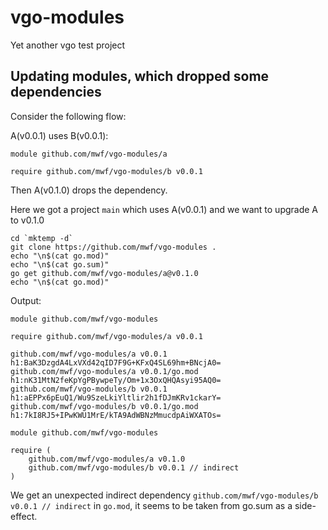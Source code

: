 # vgo-modules
Yet another vgo test project

## Updating modules, which dropped some dependencies

Consider the following flow:

A(v0.0.1) uses B(v0.0.1):
```
module github.com/mwf/vgo-modules/a

require github.com/mwf/vgo-modules/b v0.0.1
```

Then A(v0.1.0) drops the dependency.

Here we got a project `main` which uses A(v0.0.1) and we want to upgrade A to v0.1.0


```
cd `mktemp -d`
git clone https://github.com/mwf/vgo-modules .
echo "\n$(cat go.mod)"
echo "\n$(cat go.sum)"
go get github.com/mwf/vgo-modules/a@v0.1.0
echo "\n$(cat go.mod)"
```

Output:
```
module github.com/mwf/vgo-modules

require github.com/mwf/vgo-modules/a v0.0.1

github.com/mwf/vgo-modules/a v0.0.1 h1:BaK3DzgdA4LxVXd42qID7F9G+KFxQ4SL69hm+BNcjA0=
github.com/mwf/vgo-modules/a v0.0.1/go.mod h1:nK31MtN2feKpYgPBywpeTy/Om+1x3OxQHQAsyi95AQ0=
github.com/mwf/vgo-modules/b v0.0.1 h1:aEPPx6pEuQ1/Wu9SzeLkiYltlir2h1fDJmKRv1ckarY=
github.com/mwf/vgo-modules/b v0.0.1/go.mod h1:7kI8RJ5+IPwKWU1MrE/kTA9AdWBNzMmucdpAiWXATOs=

module github.com/mwf/vgo-modules

require (
    github.com/mwf/vgo-modules/a v0.1.0
    github.com/mwf/vgo-modules/b v0.0.1 // indirect
)
```

We get an unexpected indirect dependency `github.com/mwf/vgo-modules/b v0.0.1 // indirect` in `go.mod`, it seems to be taken from go.sum as a side-effect.

